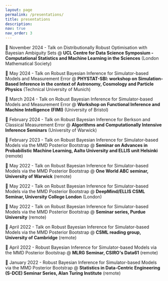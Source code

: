 ```yaml
---
layout: page
permalink: /presentations/
title: presentations
description: 
nav: true
nav_order: 3
---
```


📌 November 2024 - Talk on Distributionally Robust Optimisation with Bayesian Ambiguity Sets @ **UCL Centre for Data Science Symposium - Computational Statistics and Machine Learning in the Sciences** (London Mathematical Society)

📌 May 2024 - Talk on Robust Bayesian Inference for Simulator-based Models and Measurement Error @ **PHYSTAT-SBI: workshop on Simulation-Based Inference in the context of Astronomy, Cosmology and Particle Physics** (Technical University of Munich)

📌 March 2024 - Talk on Robust Bayesian Inference for Simulator-based Models and Measurement Error @ **Workshop on Functional Inference and Machine Intelligence (FIMI)** (University of Bristol)

📌 February 2024 - Talk on Robust Bayesian Inference for Berkson and Classical Measurement Error @ **Algorithms and Computationally Intensive Inference Seminars** (University of Warwick)

📌 February 2023 - Talk on Robust Bayesian Inference for Simulator-based Models via the MMD Posterior Bootstrap @ **Seminar on Advances in Probabilistic Machine Learning, Aalto University and ELLIS unit Helsinki** (remote)

📌 May 2022 - Talk on Robust Bayesian Inference for Simulator-based Models via the MMD Posterior Bootstrap @ **One World ABC seminar, University of Warwick** (remote)

📌 May 2022 - Talk on Robust Bayesian Inference for Simulator-based Models via the MMD Posterior Bootstrap @ **DeepMind/ELLIS CSML Seminar, University College London** (London)

📌 May 2022 - Talk on Robust Bayesian Inference for Simulator-based Models via the MMD Posterior Bootstrap @ **Seminar series, Purdue University** (remote)

📌 April 2022 - Talk on Robust Bayesian Inference for Simulator-based Models via the MMD Posterior Bootstrap @ **CSML reading group, University of Cambridge** (remote)

📌 April 2022 - Robust Bayesian Inference for Simulator-based Models via the MMD Posterior Bootstrap @ **MLRG Seminar, CSIRO's Data61** (remote)

📌 January 2022 - Robust Bayesian Inference for Simulator-based Models via the MMD Posterior Bootstrap @ **Statistics in Data-Centric Engineering (S-DCE) Seminar Series, Alan Turing Institute** (remote)

